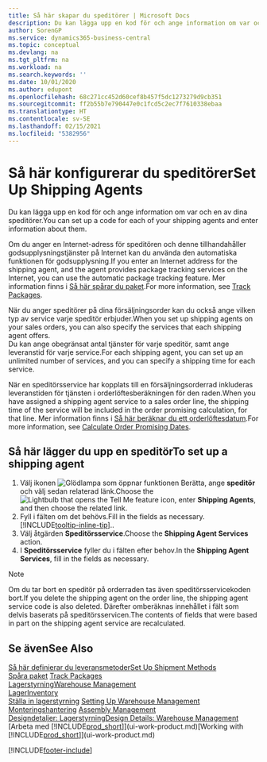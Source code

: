 ```yaml
---
title: Så här skapar du speditörer | Microsoft Docs
description: Du kan lägga upp en kod för och ange information om var och en av dina speditörer.
author: SorenGP
ms.service: dynamics365-business-central
ms.topic: conceptual
ms.devlang: na
ms.tgt_pltfrm: na
ms.workload: na
ms.search.keywords: ''
ms.date: 10/01/2020
ms.author: edupont
ms.openlocfilehash: 68c271cc452d60cef8b457f5dc1273279d9cb351
ms.sourcegitcommit: ff2b55b7e790447e0c1fcd5c2ec7f7610338ebaa
ms.translationtype: HT
ms.contentlocale: sv-SE
ms.lasthandoff: 02/15/2021
ms.locfileid: "5382956"
---
```

# <a name="set-up-shipping-agents"></a><span data-ttu-id="5aa7e-103">Så här konfigurerar du speditörer</span><span class="sxs-lookup"><span data-stu-id="5aa7e-103">Set Up Shipping Agents</span></span>
<span data-ttu-id="5aa7e-104">Du kan lägga upp en kod för och ange information om var och en av dina speditörer.</span><span class="sxs-lookup"><span data-stu-id="5aa7e-104">You can set up a code for each of your shipping agents and enter information about them.</span></span>  

<span data-ttu-id="5aa7e-105">Om du anger en Internet-adress för speditören och denne tillhandahåller godsupplysningstjänster på Internet kan du använda den automatiska funktionen för godsupplysning.</span><span class="sxs-lookup"><span data-stu-id="5aa7e-105">If you enter an Internet address for the shipping agent, and the agent provides package tracking services on the Internet, you can use the automatic package tracking feature.</span></span> <span data-ttu-id="5aa7e-106">Mer information finns i [Så här spårar du paket](sales-how-track-packages.md).</span><span class="sxs-lookup"><span data-stu-id="5aa7e-106">For more information, see [Track Packages](sales-how-track-packages.md).</span></span>

<span data-ttu-id="5aa7e-107">När du anger speditörer på dina försäljningsorder kan du också ange vilken typ av service varje speditör erbjuder.</span><span class="sxs-lookup"><span data-stu-id="5aa7e-107">When you set up shipping agents on your sales orders, you can also specify the services that each shipping agent offers.</span></span>  
<span data-ttu-id="5aa7e-108">Du kan ange obegränsat antal tjänster för varje speditör, samt ange leveranstid för varje service.</span><span class="sxs-lookup"><span data-stu-id="5aa7e-108">For each shipping agent, you can set up an unlimited number of services, and you can specify a shipping time for each service.</span></span>  

<span data-ttu-id="5aa7e-109">När en speditörsservice har kopplats till en försäljningsorderrad inkluderas leveranstiden för tjänsten i orderlöftesberäkningen för den raden.</span><span class="sxs-lookup"><span data-stu-id="5aa7e-109">When you have assigned a shipping agent service to a sales order line, the shipping time of the service will be included in the order promising calculation, for that line.</span></span> <span data-ttu-id="5aa7e-110">Mer information finns i [Så här beräknar du ett orderlöftesdatum](sales-how-to-calculate-order-promising-dates.md).</span><span class="sxs-lookup"><span data-stu-id="5aa7e-110">For more information, see [Calculate Order Promising Dates](sales-how-to-calculate-order-promising-dates.md).</span></span>

## <a name="to-set-up-a-shipping-agent"></a><span data-ttu-id="5aa7e-111">Så här lägger du upp en speditör</span><span class="sxs-lookup"><span data-stu-id="5aa7e-111">To set up a shipping agent</span></span>  
1.  <span data-ttu-id="5aa7e-112">Välj ikonen ![Glödlampa som öppnar funktionen Berätta](media/ui-search/search_small.png "Berätta vad du vill göra"), ange **speditör** och välj sedan relaterad länk.</span><span class="sxs-lookup"><span data-stu-id="5aa7e-112">Choose the ![Lightbulb that opens the Tell Me feature](media/ui-search/search_small.png "Tell me what you want to do") icon, enter **Shipping Agents**, and then choose the related link.</span></span>  
2.  <span data-ttu-id="5aa7e-113">Fyll i fälten om det behövs.</span><span class="sxs-lookup"><span data-stu-id="5aa7e-113">Fill in the fields as necessary.</span></span> [!INCLUDE[tooltip-inline-tip](includes/tooltip-inline-tip_md.md)]<span data-ttu-id="5aa7e-114">.</span><span class="sxs-lookup"><span data-stu-id="5aa7e-114">.</span></span>  
3.  <span data-ttu-id="5aa7e-115">Välj åtgärden **Speditörsservice**.</span><span class="sxs-lookup"><span data-stu-id="5aa7e-115">Choose the **Shipping Agent Services** action.</span></span>
4. <span data-ttu-id="5aa7e-116">I **Speditörsservice** fyller du i fälten efter behov.</span><span class="sxs-lookup"><span data-stu-id="5aa7e-116">In the **Shipping Agent Services**, fill in the fields as necessary.</span></span>

> [!NOTE]  
>  <span data-ttu-id="5aa7e-117">Om du tar bort en speditör på orderraden tas även speditörsservicekoden bort.</span><span class="sxs-lookup"><span data-stu-id="5aa7e-117">If you delete the shipping agent on the order line, the shipping agent service code is also deleted.</span></span> <span data-ttu-id="5aa7e-118">Därefter omberäknas innehållet i fält som delvis baserats på speditörsservicen.</span><span class="sxs-lookup"><span data-stu-id="5aa7e-118">The contents of fields that were based in part on the shipping agent service are recalculated.</span></span>  

## <a name="see-also"></a><span data-ttu-id="5aa7e-119">Se även</span><span class="sxs-lookup"><span data-stu-id="5aa7e-119">See Also</span></span>
[<span data-ttu-id="5aa7e-120">Så här definierar du leveransmetoder</span><span class="sxs-lookup"><span data-stu-id="5aa7e-120">Set Up Shipment Methods</span></span>](sales-how-set-up-shipment-methods.md)  
<span data-ttu-id="5aa7e-121">[Spåra paket](sales-how-track-packages.md)  </span><span class="sxs-lookup"><span data-stu-id="5aa7e-121">[Track Packages](sales-how-track-packages.md)  </span></span>  
[<span data-ttu-id="5aa7e-122">Lagerstyrning</span><span class="sxs-lookup"><span data-stu-id="5aa7e-122">Warehouse Management</span></span>](warehouse-manage-warehouse.md)  
[<span data-ttu-id="5aa7e-123">Lager</span><span class="sxs-lookup"><span data-stu-id="5aa7e-123">Inventory</span></span>](inventory-manage-inventory.md)  
<span data-ttu-id="5aa7e-124">[Ställa in lagerstyrning](warehouse-setup-warehouse.md)   </span><span class="sxs-lookup"><span data-stu-id="5aa7e-124">[Setting Up Warehouse Management](warehouse-setup-warehouse.md)   </span></span>  
<span data-ttu-id="5aa7e-125">[Monteringshantering](assembly-assemble-items.md)  </span><span class="sxs-lookup"><span data-stu-id="5aa7e-125">[Assembly Management](assembly-assemble-items.md)  </span></span>  
[<span data-ttu-id="5aa7e-126">Designdetaljer: Lagerstyrning</span><span class="sxs-lookup"><span data-stu-id="5aa7e-126">Design Details: Warehouse Management</span></span>](design-details-warehouse-management.md)  
<span data-ttu-id="5aa7e-127">[Arbeta med [!INCLUDE[prod_short](includes/prod_short.md)]](ui-work-product.md)</span><span class="sxs-lookup"><span data-stu-id="5aa7e-127">[Working with [!INCLUDE[prod_short](includes/prod_short.md)]](ui-work-product.md)</span></span>  


[!INCLUDE[footer-include](includes/footer-banner.md)]